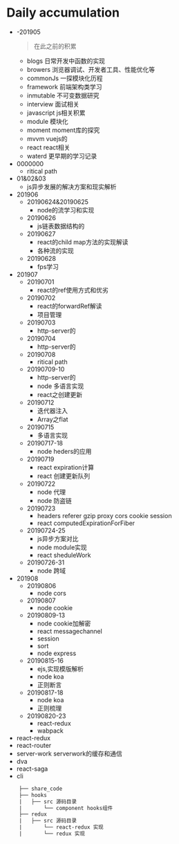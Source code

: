 # Daily accumulation

- -201905
    > 在此之前的积累
    - blogs 日常开发中函数的实现
    - browers 浏览器调试、开发者工具、性能优化等
    - commonJs 一探模块化历程
    - framework 前端架构类学习
    - inmutable 不可变数据研究
    - interview 面试相关
    - javascript js相关积累
    - module 模块化
    - moment moment库的探究
    - mvvm vuejs的
    - react react相关
    - waterd 更早期的学习记录
- 0000000
    - ritical path
- 01&02&03
    - js异步发展的解决方案和现实解析
- 201906
    - 20190624&20190625
        - node的流学习和实现
    - 20190626
        - js链表数据结构的
    - 20190627
        - react的child map方法的实现解读
        - 各种流的实现
    - 20190628
        - fps学习
- 201907
    - 20190701
        - react的ref使用方式和优劣
    - 20190702
        - react的forwardRef解读
        - 项目管理
    - 20190703
        - http-server的
    - 20190704
        - http-server的    
    - 20190708
        - ritical path
    - 20190709-10
        - http-server的   
        - node 多语言实现
        - react之创建更新
    - 20190712
        - 迭代器注入
        - Array之flat   
    - 20190715
        - 多语言实现   
    - 20190717-18
        -  node heders的应用 
    - 20190719
        - react expiration计算
        - react 创建更新队列   
    - 20190722
        -  node 代理
        -  node 防盗链
    - 20190723
        - headers referer gzip proxy cors cookie session
        - react computedExpirationForFiber   
    - 20190724-25
        - js异步方案对比
        - node module实现
        - react sheduleWork   
    - 20190726-31
        - node 跨域   
- 201908
    - 20190806
        - node cors
    - 20190807
        - node cookie
    - 20190809-13
        - node cookie加解密
        - react messagechannel
        - session
        - sort
        - node express 
    - 20190815-16
        - ejs,实现模版解析
        - node koa 
        - 正则断言
    - 20190817-18
        - node koa 
        - 正则梳理
    - 20190820-23
        - react-redux
        - wabpack
- react-redux 
- react-router 
- server-work serverwork的缓存和通信
- dva 
- react-saga 
- cli 

```html
    ├── share_code
    ├── hooks
    |   ├── src 源码目录
    |       └── component hooks组件
    ├── redux
    |   ├── src 源码目录
    |       └── react-redux 实现
    |       └── redux 实现
```
